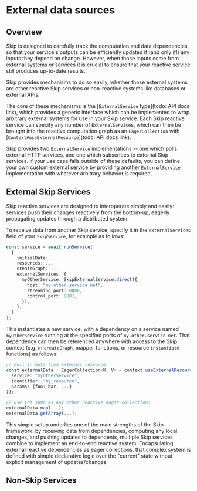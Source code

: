 # External data sources

## Overview

Skip is designed to carefully track the computation and data dependencies, so that your service's outputs can be efficiently updated if (and only if!) any inputs they depend on change.
However, when those inputs come from external systems or services it is crucial to ensure that your reactive service still produces up-to-date results.

Skip provides mechanisms to do so easily, whether those external systems are other reactive Skip services or non-reactive systems like databases or external APIs.

The core of these mechanisms is the [`ExternalService` type](todo: API docs link), which provides a generic interface which can be implemented to wrap arbitrary external systems for use in your Skip service.
Each Skip reactive service can specify any number of `ExternalService`s, which can then be brought into the reactive computation graph as an `EagerCollection` with [`Context#useExternalResource`](todo: API docs link).

Skip provides two `ExternalService` implementations -- one which polls external HTTP services, and one which subscribes to external Skip services.
If your use case falls outside of these defaults, you can define your own custom external service by providing another `ExternalService` implementation with whatever arbitrary behavior is required.

## External Skip Services

Skip reactive services are designed to interoperate simply and easily: services push their changes reactively from the bottom-up, eagerly propagating updates through a distributed system.

To receive data from another Skip service, specify it in the `externalServices` field of your `SkipService`, for example as follows:

```typescript
const service = await runService(
  {
    initialData: ...
    resources: ...
    createGraph: ...
    externalServices: {
      myOtherService: SkipExternalService.direct({
        host: "my.other.service.net",
        streaming_port: 8080,
        control_port: 8081,
      }),
    },
  }
);
```

This instantiates a new service, with a dependency on a service named `myOtherService` running at the specified ports of `my.other.service.net`.
That dependency can then be referenced anywhere with access to the Skip context (e.g. in `createGraph`, mapper functions, or resource `instantiate` functions) as follows:

```typescript
// Pull in data from external resource:
const externalData : EagerCollection<K, V> = context.useExternalResource({
  service: "myOtherService",
  identifier: "my_resource",
  params: {foo: bar, ...}
});

// Use the same as any other reactive eager collection:
externalData.map(...);
externalData.getArray(...);
```

This simple setup underlies one of the main strengths of the Skip framework: by receiving data from dependencies, computing any local changes, and pushing updates to dependents, multiple Skip services combine to implement an end-to-end reactive system.
Encapsulating external reactive dependencies as eager collections, that complex system is defined with simple declarative logic over the "current" state without explicit management of updates/changes.

## Non-Skip Services

